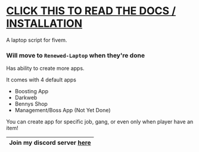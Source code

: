 # [CLICK THIS TO READ THE DOCS / INSTALLATION](https://justlazzy.github.io/docs/free-scripts/sgx-laptop/)

<tr/>

A laptop script for fivem.

### Will move to `Renewed-Laptop` when they're done

Has ability to create more apps.

It comes with 4 default apps

- Boosting App
- Darkweb
- Bennys Shop
- Management/Boss App (Not Yet Done)

You can create app for specific job, gang, or even only when player have an item!

| Join my discord server [here](https://discord.gg/fqUjRyhW2z) |
| ------------------------------------------------------------ |
